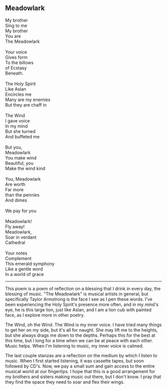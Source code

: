 ## Meadowlark

My brother \
Sing to me \
My brother \
You are \
The Meadowlark \
 \
Your voice \
Gives form \
To the billows \
of Ecstasy \
Beneath. \
 \
The Holy Spirit \
Like Aslan \
Encircles me \
Many are my enemies \
But they are chaff in \
 \
The Wind \
I gave voice \
In my mind \
But she turned \
And buffeted me \
 \
But you, \
Meadowlark \
You make wind \
Beautiful, you \
Make the wind kind \
 \
You, Meadowlark \
Are worth \
Far more \
than the pennies \
And dimes \
 \
We pay for you \
 \
Meadowlark! \
Fly away! \
Meadowlark, \
Soar in verdant \
Cathedral \
 \
Your notes \
Complement \
This emerald symphony \
Like a gentle word \
In a world of grace

---

This poem is a poem of reflection on a blessing that I drink in every day, the blessing of music. "The Meadowlark" is musical artists in general, but specifically Taylor Armstrong is the face I see as I pen these words. I've been experiencing the Holy Spirit's presence more often, and in my mind's eye, he is this large lion, just like Aslan, and I am a lion cub with painted face, as I explore more in other poetry.

The Wind, oh the Wind. The Wind is my inner voice. I have tried many things to get her on my side, but it's all for naught. She may lift me to the heights, but she always drags me down to the depths. Perhaps this for the best at this time, but I long for a time when we can be at peace with each other. Music helps. When I'm listening to music, my inner voice is calmed.

The last couple stanzas are a reflection on the medium by which I listen to music. When I first started listening, it was cassette tapes, but soon followed by CD's. Now, we pay a small sum and gain access to the entire musical world at our fingertips. I hope that this is a good arrangement for my brothers and sisters making music out there, but I don't know. I pray that they find the space they need to soar and flex their wings.
